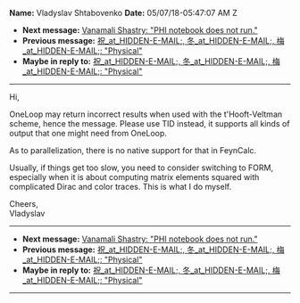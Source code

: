 **Name:** Vladyslav Shtabovenko
**Date:** 05/07/18-05:47:07 AM Z

  - **Next message:** [Vanamali Shastry: "PHI notebook does not
    run."](1411.html)
  - **Previous message:** [祝_at_HIDDEN-E-MAIL;, 冬_at_HIDDEN-E-MAIL;,
    梅_at_HIDDEN-E-MAIL;: "Physical"](1409.html)
  - **Maybe in reply to:** [祝_at_HIDDEN-E-MAIL;, 冬_at_HIDDEN-E-MAIL;,
    梅_at_HIDDEN-E-MAIL;: "Physical"](1409.html)

-----

Hi,  

OneLoop may return incorrect results when used with the t'Hooft-Veltman
scheme, hence the message. Please use TID instead, it supports all kinds
of output that one might need from OneLoop.  

As to parallelization, there is no native support for that in
FeynCalc.  

Usually, if things get too slow, you need to consider switching to FORM,
especially when it is about computing matrix elements squared with
complicated Dirac and color traces. This is what I do myself.  

Cheers,  
Vladyslav  

-----

  - **Next message:** [Vanamali Shastry: "PHI notebook does not
    run."](1411.html)
  - **Previous message:** [祝_at_HIDDEN-E-MAIL;, 冬_at_HIDDEN-E-MAIL;,
    梅_at_HIDDEN-E-MAIL;: "Physical"](1409.html)
  - **Maybe in reply to:** [祝_at_HIDDEN-E-MAIL;, 冬_at_HIDDEN-E-MAIL;,
    梅_at_HIDDEN-E-MAIL;: "Physical"](1409.html)

-----

